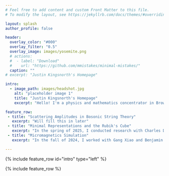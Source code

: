 ```yaml
---
# Feel free to add content and custom Front Matter to this file.
# To modify the layout, see https://jekyllrb.com/docs/themes/#overriding-theme-defaults

layout: splash
author_profile: false

header:
  overlay_color: "#000"
  overlay_filter: "0.5"
  overlay_image: images/yosemite.png
  # actions:
  #  - label: "Download"
  #    url: "https://github.com/mmistakes/minimal-mistakes/"
  caption: ""
# excerpt: "Justin Kingsnorth's Homepage"

intro:
  - image_path: images/headshot.jpg
    alt: "placeholder image 1"
    title: "Justin Kingsnorth's Homepage"
    excerpt: "Hello! I'm a physics and mathematics concentrator in Brown University's Class of 2026. My research interests are in high energy theory, with a focus on new mathematical formulations of scattering amplitudes. I've also done work in group theory, representation theory, and condensed matter simulation. Below, you can read about my projects from the last few years.<br /><br />In my free time, I like to read and play piano! I particularly admire Kurt Vonnegut and Cedar Walton."

feature_row:
 - title: "Scattering Amplitudes in Bosonic String Theory"
   excerpt: "Will fill this in later"
 - title: "Minimal Representations and the Rubik's Cube"
   excerpt: "In the spring of 2025, I conducted research with Charles Daly on minimal faithful representations of finite groups, with the Rubik's cube as our motivation. As a first step, we determined the group structures of the 2x2 and 3x3 Rubik's cubes and showed that the 2x2 cube group embeds inside that of the 3x3. We then found minimal real and complex representations of the cube groups, and we extended our results to split extensions by abelian groups where the complementary subgroup acts faithfully by permutations. You can read more about it in [our paper](https://www.mat.uniroma2.it/~eal/Wiles-Fermat.pdf)."
 - title: "Micromagnetics Simulation"
   excerpt: "In the fall of 2024, I worked with Gang Xiao and Benjamin Brown on increasing tunneling magnetoresistance in vortex-based magnetic tunnel junctions. Using the micromagnetics package mumax3, I ran simulations of the Xiao lab's MTJs to explore the effects of various fabrication parameters on TMR. I found that decreasing the thickness of the MTJ's free layer significantly improved its sensitivity, and I also achieved some promising results by placing several MTJs in tandem."

---
```


 {% include feature_row id="intro" type="left" %}

 {% include feature_row %}